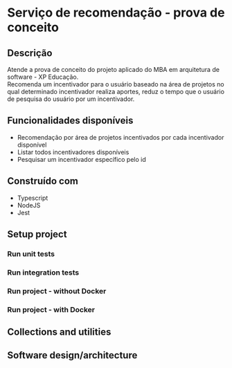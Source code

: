 # Serviço de recomendação - prova de conceito

## Descrição
Atende a prova de conceito do projeto aplicado do MBA em arquitetura de software - XP Educação.</br>
Recomenda um incentivador para o usuário baseado na área de projetos no qual determinado incentivador realiza aportes, reduz o tempo que o usuário de pesquisa do usuário por um incentivador.

## Funcionalidades disponíveis
- Recomendação por área de projetos incentivados por cada incentivador disponível
- Listar todos incentivadores disponíveis
- Pesquisar um incentivador específico pelo id

## Construído com
- Typescript
- NodeJS
- Jest

## Setup project

### Run unit tests

### Run integration tests

### Run project - without Docker

### Run project - with Docker

## Collections and utilities

## Software design/architecture